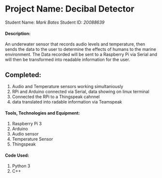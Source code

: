 # Project Name: Decibal Detector

Student Name: *Mark Bates*   Student ID: *20088639*

#### Description:

An underwater sensor that records audio levels and temperature, then sends the data to the user
to determine the effects of humans to the marine environment. The Data recorded will be sent to
a Raspberry Pi via Serial and will then be transformed into readable information for the user.


## Completed:
1. Audio and Temperature sensors working simultaniously
2. RPi and Arduino connected via Serial, data showing on linux terminal
3. Connected the RPi to a Thingspeak cahnnel
4. data translated into radable information via Teamspeak

#### Tools, Technologies and Equipment:

1. Raspberry Pi 3
2. Arduino
3. Audio sensor
4. Temperature Sensor
5. Thingspeak

#### Code Used:

1. Python 3
2. C++
